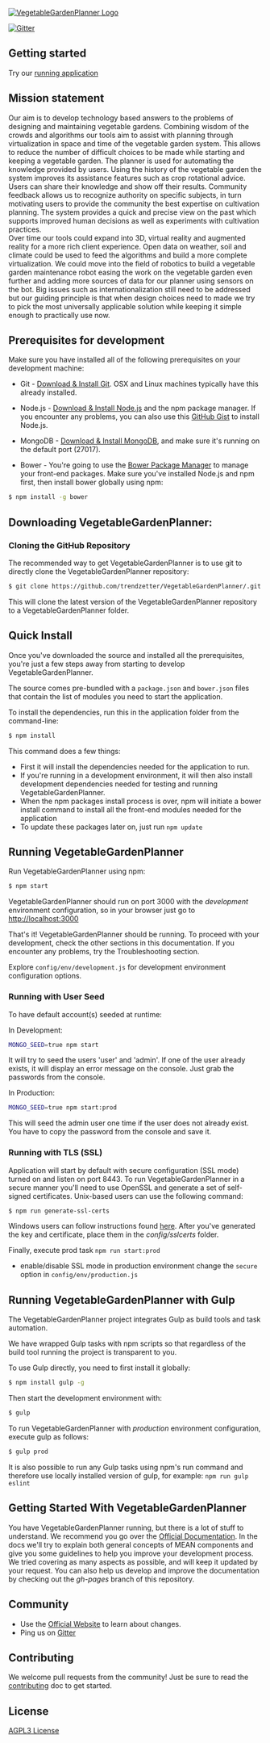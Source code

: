 [![VegetableGardenPlanner Logo](http://www.vegetablegardenplanner.org/modules/core/client/img/brand/en.png)](http://www.VegetableGardenPlanner.org/)

[![Gitter](https://badges.gitter.im/Join%20Chat.svg)](https://gitter.im/VegetableGardenPlanner/Lobby)

## Getting started
Try our [running application](http://www.VegetableGardenPlanner.org) 

## Mission statement
Our aim is to develop technology based answers to the problems of designing and maintaining vegetable gardens. Combining wisdom of the crowds and algorithms our tools aim to assist with planning through virtualization in space and time of the vegetable garden system. This allows to reduce the number of difficult choices to be made while starting and keeping a vegetable garden. The planner is used for automating the knowledge provided by users. Using the history of the vegetable garden the system improves its assistance features such as crop rotational advice. Users can share their knowledge and show off their results. Community feedback allows us to recognize authority on specific subjects, in turn motivating users to provide the community the best expertise on cultivation planning. The system provides a quick and precise view on the past which supports improved human decisions as well as experiments with cultivation practices.  
Over time our tools could expand into 3D, virtual reality and augmented reality for a more rich client experience. Open data on weather, soil and climate could be used to feed the algorithms and build a more complete virtualization. We could move into the field of robotics to build a vegetable garden maintenance robot easing the work on the vegetable garden even further and adding more sources of data for our planner using sensors on the bot.
Big issues such as internationalization still need to be addressed but our guiding principle is that when design choices need to made we try to pick the most universally applicable solution while keeping it simple enough to practically use now.

## Prerequisites for development
Make sure you have installed all of the following prerequisites on your development machine:

* Git - [Download & Install Git](https://git-scm.com/downloads). OSX and Linux machines typically have this already installed.

* Node.js - [Download & Install Node.js](https://nodejs.org/en/download/) and the npm package manager. If you encounter any problems, you can also use this [GitHub Gist](https://gist.github.com/isaacs/579814) to install Node.js.

* MongoDB - [Download & Install MongoDB](http://www.mongodb.org/downloads), and make sure it's running on the default port (27017).

* Bower - You're going to use the [Bower Package Manager](http://bower.io/) to manage your front-end packages. Make sure you've installed Node.js and npm first, then install bower globally using npm:

```bash
$ npm install -g bower
```

## Downloading VegetableGardenPlanner:

### Cloning the GitHub Repository
The recommended way to get VegetableGardenPlanner is to use git to directly clone the VegetableGardenPlanner repository:

```bash
$ git clone https://github.com/trendzetter/VegetableGardenPlanner/.git VegetableGardenPlanner
```

This will clone the latest version of the VegetableGardenPlanner repository to a VegetableGardenPlanner folder.

## Quick Install
Once you've downloaded the source and installed all the prerequisites, you're just a few steps away from starting to develop VegetableGardenPlanner.

The source comes pre-bundled with a `package.json` and `bower.json` files that contain the list of modules you need to start the application.

To install the dependencies, run this in the application folder from the command-line:

```bash
$ npm install
```

This command does a few things:
* First it will install the dependencies needed for the application to run.
* If you're running in a development environment, it will then also install development dependencies needed for testing and running VegetableGardenPlanner.
* When the npm packages install process is over, npm will initiate a bower install command to install all the front-end modules needed for the application
* To update these packages later on, just run `npm update`

## Running VegetableGardenPlanner

Run VegetableGardenPlanner using npm:

```bash
$ npm start
```

VegetableGardenPlanner should run on port 3000 with the *development* environment configuration, so in your browser just go to [http://localhost:3000](http://localhost:3000)

That's it! VegetableGardenPlanner should be running. To proceed with your development, check the other sections in this documentation.
If you encounter any problems, try the Troubleshooting section.

Explore `config/env/development.js` for development environment configuration options.

### Running with User Seed
To have default account(s) seeded at runtime:

In Development:
```bash
MONGO_SEED=true npm start
```
It will try to seed the users 'user' and 'admin'. If one of the user already exists, it will display an error message on the console. Just grab the passwords from the console.

In Production:
```bash
MONGO_SEED=true npm start:prod
```
This will seed the admin user one time if the user does not already exist. You have to copy the password from the console and save it.

### Running with TLS (SSL)
Application will start by default with secure configuration (SSL mode) turned on and listen on port 8443.
To run VegetableGardenPlanner in a secure manner you'll need to use OpenSSL and generate a set of self-signed certificates. Unix-based users can use the following command:

```bash
$ npm run generate-ssl-certs
```

Windows users can follow instructions found [here](http://www.websense.com/support/article/kbarticle/How-to-use-OpenSSL-and-Microsoft-Certification-Authority).
After you've generated the key and certificate, place them in the *config/sslcerts* folder.

Finally, execute prod task `npm run start:prod`
* enable/disable SSL mode in production environment change the `secure` option in `config/env/production.js`

## Running VegetableGardenPlanner with Gulp

The VegetableGardenPlanner project integrates Gulp as build tools and task automation.

We have wrapped Gulp tasks with npm scripts so that regardless of the build tool running the project is transparent to you.

To use Gulp directly, you need to first install it globally:

```bash
$ npm install gulp -g
```

Then start the development environment with:

```bash
$ gulp
```

To run VegetableGardenPlanner with *production* environment configuration, execute gulp as follows:

```bash
$ gulp prod
```

It is also possible to run any Gulp tasks using npm's run command and therefore use locally installed version of gulp, for example: `npm run gulp eslint`

## Getting Started With VegetableGardenPlanner
You have VegetableGardenPlanner running, but there is a lot of stuff to understand. We recommend you go over the [Official Documentation](http://VegetableGardenPlanner.org/docs.html).
In the docs we'll try to explain both general concepts of MEAN components and give you some guidelines to help you improve your development process. We tried covering as many aspects as possible, and will keep it updated by your request. You can also help us develop and improve the documentation by checking out the *gh-pages* branch of this repository.

## Community
* Use the [Official Website](http://www.VegetableGardenPlanner.org) to learn about changes.
* Ping us on [Gitter](https://gitter.im/VegetableGardenPlanner/Lobby)

## Contributing
We welcome pull requests from the community! Just be sure to read the [contributing](https://github.com/VegetableGardenPlanner/mean/blob/master/CONTRIBUTING.md) doc to get started.


## License
[AGPL3 License](LICENSE.md)
